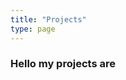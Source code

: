 ```yaml
---
title: "Projects"
type: page
---
```



### Hello my projects are

<!-- 1. [Tatooine](/projects/tatooine/)
2. [Hydra](/projects/hydra/)
3. [Bludhaven](/projects/bludhaven/) -->
